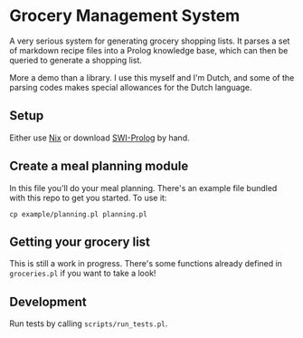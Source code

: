 # Grocery Management System

A very serious system for generating grocery shopping lists. It parses a set of markdown recipe files into a Prolog knowledge base, which can then be queried to generate a shopping list.

More a demo than a library. I use this myself and I'm Dutch, and some of the parsing codes makes special allowances for the Dutch language.

## Setup

Either use [Nix][nix] or download [SWI-Prolog][swi-prolog] by hand.

## Create a meal planning module

In this file you'll do your meal planning. There's an example file bundled with this repo to get you started. To use it:

```
cp example/planning.pl planning.pl
```

## Getting your grocery list

This is still a work in progress. There's some functions already defined in `groceries.pl` if you want to take a look!

## Development

Run tests by calling `scripts/run_tests.pl`.

[nix]: https://nixos.org/
[swi-prolog]: https://www.swi-prolog.org/Download.html
